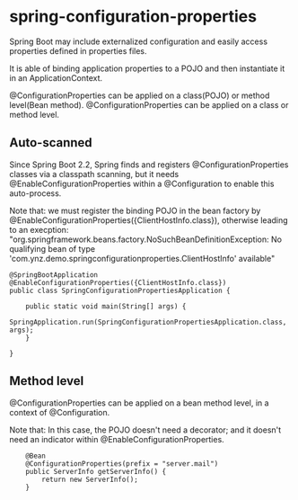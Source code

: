 # spring-configuration-properties

Spring Boot may include externalized configuration and easily access properties defined in properties files. 

It is able of binding application properties to a POJO and then instantiate it in an ApplicationContext.

@ConfigurationProperties can be applied on a class(POJO) or method level(Bean method). 
@ConfigurationProperties can be applied on a class or method level. 

## Auto-scanned
Since Spring Boot 2.2, Spring finds and registers @ConfigurationProperties classes via a classpath scanning, but it needs @EnableConfigurationProperties within a @Configuration to enable this auto-process. 

Note that: we must register the binding POJO in the bean factory by @EnableConfigurationProperties({ClientHostInfo.class}), otherwise leading to an execption: "org.springframework.beans.factory.NoSuchBeanDefinitionException: No qualifying bean of type 'com.ynz.demo.springconfigurationproperties.ClientHostInfo' available"

````
@SpringBootApplication
@EnableConfigurationProperties({ClientHostInfo.class})
public class SpringConfigurationPropertiesApplication {

	public static void main(String[] args) {
		SpringApplication.run(SpringConfigurationPropertiesApplication.class, args);
	}

}
````

## Method level

@ConfigurationProperties can be applied on a bean method level, in a context of @Configuration.

Note that: In this case, the POJO doesn't need a decorator; and it doesn't need an indicator within 
@EnableConfigurationProperties.  

````
    @Bean
    @ConfigurationProperties(prefix = "server.mail")
    public ServerInfo getServerInfo() {
        return new ServerInfo();
    }
````


